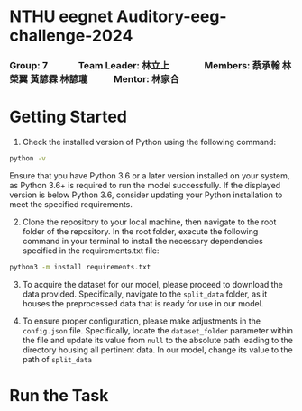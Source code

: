 NTHU eegnet Auditory-eeg-challenge-2024
=======================================
### Group: 7&nbsp;&nbsp;&nbsp;&nbsp;&nbsp;&nbsp;&nbsp;&nbsp;&nbsp;&nbsp;&nbsp;&nbsp;&nbsp;&nbsp;Team Leader: 林立上&nbsp;&nbsp;&nbsp;&nbsp;&nbsp;&nbsp;&nbsp;&nbsp;&nbsp;&nbsp;&nbsp;&nbsp;&nbsp;&nbsp;&nbsp;&nbsp;Members: 蔡承翰 林榮翼 黃諺霖 林諺瓏&nbsp;&nbsp;&nbsp;&nbsp;&nbsp;&nbsp;&nbsp;&nbsp;&nbsp;&nbsp;&nbsp;&nbsp;Mentor: 林家合

# Getting Started

1. Check the installed version of Python using the following command:
```bash
python -v
```
Ensure that you have Python 3.6 or a later version installed on your system, as Python 3.6+ is required to run the model successfully. If the displayed version is below Python 3.6, consider updating your Python installation to meet the specified requirements.

2. Clone the repository to your local machine, then navigate to the root folder of the repository. In the root folder, execute the following command in your terminal to install the necessary dependencies specified in the requirements.txt file:
```bash
python3 -m install requirements.txt
```

3. To acquire the dataset for our model, please proceed to download the data provided. 
Specifically, navigate to the `split_data` folder, as it houses the preprocessed data that is ready for use in our model.

4. To ensure proper configuration, please make adjustments in the `config.json` file. 
Specifically, locate the `dataset_folder` parameter within the file and update its value from `null` to the absolute path leading to the directory housing all pertinent data. In our model, change its value to the path of `split_data`

# Run the Task
